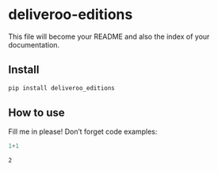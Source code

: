 # deliveroo-editions

<!-- WARNING: THIS FILE WAS AUTOGENERATED! DO NOT EDIT! -->

This file will become your README and also the index of your
documentation.

## Install

``` sh
pip install deliveroo_editions
```

## How to use

Fill me in please! Don’t forget code examples:

``` python
1+1
```

    2
